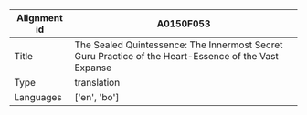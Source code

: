 |Alignment id | A0150F053
| --- | --- 
|Title | The Sealed Quintessence: The Innermost Secret Guru Practice of the Heart-Essence of the Vast Expanse 
|Type | translation
|Languages | ['en', 'bo']